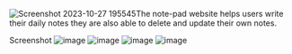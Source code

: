 ![Screenshot 2023-10-27 195545](https://github.com/praveen-all/note-pad/assets/110656664/03a75f8a-cfeb-4875-8dc8-25e493c71e63)The note-pad website helps users write their daily notes 
they are also able to delete and update their own notes.

Screenshot
![image](https://github.com/praveen-all/note-pad/assets/110656664/0a103092-25e4-4d41-bdec-d83040ee6b51)
![image](https://github.com/praveen-all/note-pad/assets/110656664/55015947-5452-470c-b72c-52434e32a3a6)
![image](https://github.com/praveen-all/note-pad/assets/110656664/41d51ed1-3597-4e68-83c8-3d2ab91e048d)
![image](https://github.com/praveen-all/note-pad/assets/110656664/f68288f9-3ba9-4272-97ae-453ef98a8364)





